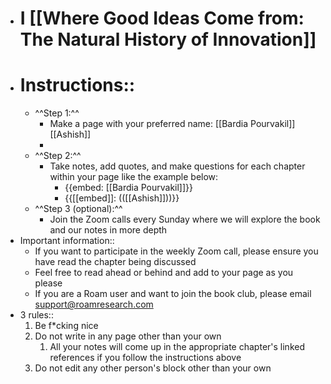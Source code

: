 - # I [[Where Good Ideas Come from: The Natural History of Innovation]]
- # Instructions::
    - ^^Step 1:^^
        - Make a page with your preferred name: [[Bardia Pourvakil]] [[Ashish]]
        - 
    - ^^Step 2:^^
        -  Take notes, add quotes, and make questions for each chapter within your page like the example below:
            - {{embed: [[Bardia Pourvakil]]}}
            - {{[[embed]]: (([[Ashish]]))}}
    - ^^Step 3 (optional):^^
        - Join the Zoom calls every Sunday where we will explore the book and our notes in more depth
- Important information::
    - If you want to participate in the weekly Zoom call, please ensure you have read the chapter being discussed
    - Feel free to read ahead or behind and add to your page as you please
    - If you are a Roam user and want to join the book club, please email support@roamresearch.com
- 3 rules::
    1. Be f*cking nice
    2. Do not write in any page other than your own
        1. All your notes will come up in the appropriate chapter's linked references if you follow the instructions above
    3. Do not edit any other person's block other than your own
